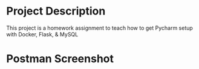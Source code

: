 # Project Description
This project is a homework assignment to teach how to get Pycharm setup with Docker, Flask, & MySQL
# Postman Screenshot
[comment]: <> (![postman request output]&#40;screenshots/postman.png&#41;)
